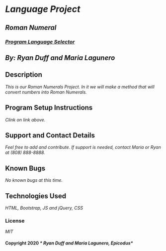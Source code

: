 # _***Language Project***_

## _***Roman Numeral***_

 ### _[Program Language Selector](https://marialagunero.github.io/secodcodereview3/)_

 ## _***By: Ryan Duff and Maria Lagunero***_

## **Description**

_This is our Roman Numerals Project. In it we will make a method that will convert numbers into Roman Numerals._

## **Program Setup Instructions**

_Clink on link above._

## **Support and Contact Details**

_Feel free to add and contribute. If support is needed, contact Maria or Ryan at (808) 888-8888._

## **Known Bugs**

_No known bugs at this time._

## **Technologies Used**

_HTML, Bootstrap, JS and jQuery, CSS_

### **License**

*MIT*

#### Copyright 2020 _* Ryan Duff and Maria Lagunero, Epicodus*_